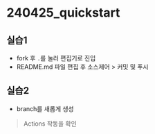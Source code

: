 # 240425_quickstart
## 실습1
* fork 후 `.`를 눌러 편집기로 진입
* README.md 파일 편집 후 소스제어 > 커밋 및 푸시
## 실습2
* branch를 새롭게 생성

> Actions 작동을 확인